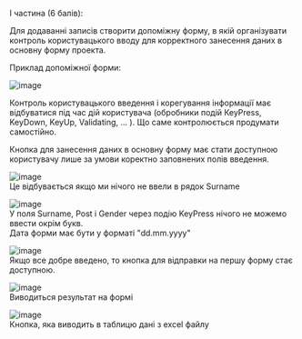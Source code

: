 I частина (6 балів):

Для додаванні записів створити допоміжну форму, в якій організувати контроль користувацького вводу для корректного занесення даних в основну форму проекта.

Приклад допоміжної форми:

![image](https://user-images.githubusercontent.com/88742233/171571561-e65e6c3a-dbaa-4fd2-8918-453242b65a1c.png)

Контроль користувацького введення і корегування інформації має відбуватися під час дій користувача (обробники подій КеуPress, KeyDown, KeyUp, Validating, ... ).  Що саме контролюється продумати самостійно.

Кнопка для занесення даних в основну форму має стати доступною користувачу лише за умови коректно заповнених полів введення.

![image](https://user-images.githubusercontent.com/88742233/171576819-d9d5026f-8b50-4cfb-bc9a-99885ef31dde.png) <br>
Це відбувається якщо ми нічого не ввели в рядок Surname

![image](https://user-images.githubusercontent.com/88742233/171571783-b723f55f-a70e-4050-8f13-81c48254fe95.png) <br>
У поля Surname, Post і Gender через подію KeyPress нічого не можемо ввести окрім букв. <br>
Дата форми має бути у форматі "dd.mm.yyyy"

![image](https://user-images.githubusercontent.com/88742233/171571854-573c2159-45fe-45a7-a5be-aafb3fb5b259.png)
<br> Якщо все добре введено, то кнопка для відправки на першу форму стає доступною.

![image](https://user-images.githubusercontent.com/88742233/171571896-3947141b-499e-4730-8827-64175749b868.png)
<br> Виводиться результат на формі

![image](https://user-images.githubusercontent.com/88742233/171578392-aeefac1f-61a5-473b-b192-901a1b2aea2e.png)
<br> Кнопка, яка виводить в таблицю дані з excel файлу
